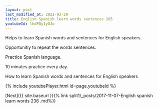 ```yaml
---
layout: post
last_modified_at: 2021-03-29
title: English Spanish learn words sentences 285 
youtubeId: lhdPDy1yOJo
---
```

 
 
Helps to learn Spanish words and sentences for English speakers.

Opportunitiy to repeat the words sentences. 

Practice Spanish language. 
 
10 minutes practice every day. 
 
How to learn Spanish words and sentences for English speakers 
 
{% include youtubePlayer.html id=page.youtubeId %}
 
 
[Next]({{ site.baseurl }}{% link  split1/_posts/2017-11-07-English spanish learn words 236 .md%})
 
